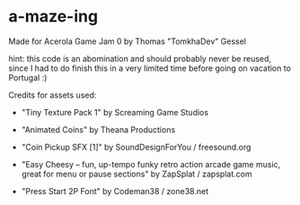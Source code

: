 # a-maze-ing
Made for Acerola Game Jam 0 by Thomas "TomkhaDev" Gessel

hint: this code is an abomination and should probably never be reused,
since I had to do finish this in a very limited time before going on vacation to Portugal :)

Credits for assets used:

- "Tiny Texture Pack 1" 
by Screaming Game Studios

- "Animated Coins"
by Theana Productions
- "Coin Pickup SFX [1]"
  by SoundDesignForYou / freesound.org

- "Easy Cheesy – fun, up-tempo funky 
retro action arcade game music, 
great for menu or pause sections"
by ZapSplat / zapsplat.com

- "Press Start 2P Font"
by Codeman38 / zone38.net
